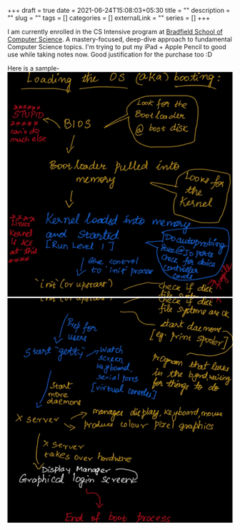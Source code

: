 +++ 
draft = true
date = 2021-06-24T15:08:03+05:30
title = ""
description = ""
slug = "" 
tags = []
categories = []
externalLink = ""
series = []
+++

I am currently enrolled in the CS Intensive program at [Bradfield School of Computer Science](https://bradfieldcs.com/). A mastery-focused, deep-dive approach to fundamental Computer Science topics. I'm trying to put my iPad + Apple Pencil to good use while taking notes now. Good justification for the purchase too :D

Here is a sample-
![Learning Systems 1](/static/systems1.jpeg)
![Learning Systems 2](/static/systems2.jpeg)
